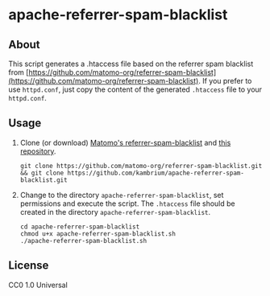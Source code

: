 apache-referrer-spam-blacklist
==============================

About
-----
This script generates a .htaccess file based on the referrer spam blacklist from [https://github.com/matomo-org/referrer-spam-blacklist](https://github.com/matomo-org/referrer-spam-blacklist). If you prefer to use `httpd.conf`, just copy the content of the generated `.htaccess` file to your `httpd.conf`.

Usage
-----
1. Clone (or download) [Matomo's referrer-spam-blacklist](https://github.com/matomo-org/referrer-spam-blacklist) and [this repository](https://github.com/kambrium/apache-referrer-spam-blacklist).

    ```
    git clone https://github.com/matomo-org/referrer-spam-blacklist.git && git clone https://github.com/kambrium/apache-referrer-spam-blacklist.git
    ```

2. Change to the directory `apache-referrer-spam-blacklist`, set permissions and execute the script. The `.htaccess` file should be created in the directory `apache-referrer-spam-blacklist`.

    ```
    cd apache-referrer-spam-blacklist
    chmod u+x apache-referrer-spam-blacklist.sh
    ./apache-referrer-spam-blacklist.sh
    ```

License
-------
CC0 1.0 Universal
